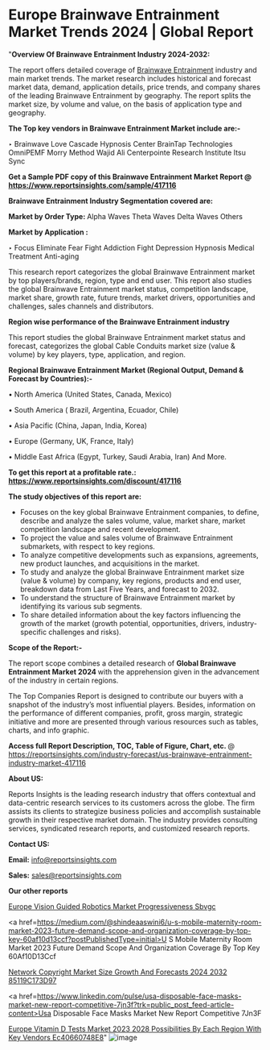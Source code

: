 # Europe Brainwave Entrainment Market Trends 2024 | Global Report

 "<strong>Overview Of Brainwave Entrainment Industry 2024-2032:</strong>

The report offers detailed coverage of <a href=https://www.reportsinsights.com/sample/417116>Brainwave Entrainment</a> industry and main market trends. The market research includes historical and forecast market data, demand, application details, price trends, and company shares of the leading Brainwave Entrainment by geography. The report splits the market size, by volume and value, on the basis of application type and geography.

<strong>The Top key vendors in Brainwave Entrainment Market include are:- </strong>

‣ Brainwave Love
Cascade Hypnosis Center
BrainTap Technologies
OmniPEMF
Morry Method
Wajid Ali
Centerpointe Research Institute
Itsu Sync

<strong>Get a Sample PDF copy of this Brainwave Entrainment Market Report </strong><strong>@ <a href=https://www.reportsinsights.com/sample/417116 style=color:#0000ff;>https://www.reportsinsights.com/sample/417116</a> </strong>

<strong>Brainwave Entrainment Industry Segmentation covered are:</strong>

<strong>Market by Order Type: </strong>
Alpha Waves
Theta Waves
Delta Waves
Others

<strong>Market by Application :</strong>

‣ Focus
Eliminate Fear
Fight Addiction
Fight Depression
Hypnosis
Medical Treatment
Anti-aging

This research report categorizes the global Brainwave Entrainment market by top players/brands, region, type and end user. This report also studies the global Brainwave Entrainment market status, competition landscape, market share, growth rate, future trends, market drivers, opportunities and challenges, sales channels and distributors.

<strong>Region wise performance of the Brainwave Entrainment industry</strong><strong> </strong>

This report studies the global Brainwave Entrainment market status and forecast, categorizes the global Cable Conduits market size (value &amp; volume) by key players, type, application, and region. 

<strong>Regional Brainwave Entrainment Market (Regional Output, Demand &amp; Forecast by Countries):-</strong>

• North America (United States, Canada, Mexico)

• South America ( Brazil, Argentina, Ecuador, Chile)

• Asia Pacific (China, Japan, India, Korea)

• Europe (Germany, UK, France, Italy)

• Middle East Africa (Egypt, Turkey, Saudi Arabia, Iran) And More.

<strong>To get this report at a profitable rate.: <a href=https://www.reportsinsights.com/discount/417116 style=color:#0000ff;>https://www.reportsinsights.com/discount/417116</a></strong>

<strong>The study objectives of this report are:</strong>
<ul>
  <li>Focuses on the key global Brainwave Entrainment companies, to define, describe and analyze the sales volume, value, market share, market competition landscape and recent development.</li>
  <li>To project the value and sales volume of Brainwave Entrainment submarkets, with respect to key regions.</li>
  <li>To analyze competitive developments such as expansions, agreements, new product launches, and acquisitions in the market.</li>
  <li>To study and analyze the global Brainwave Entrainment market size (value &amp; volume) by company, key regions, products and end user, breakdown data from Last Five Years, and forecast to 2032.</li>
  <li>To understand the structure of Brainwave Entrainment market by identifying its various sub segments.</li>
  <li>To share detailed information about the key factors influencing the growth of the market (growth potential, opportunities, drivers, industry-specific challenges and risks).</li>
</ul>
<strong>Scope of the Report:-</strong><strong> </strong>

The report scope combines a detailed research of <strong>Global Brainwave Entrainment Market 2024 </strong>with the apprehension given in the advancement of the industry in certain regions.

The Top Companies Report is designed to contribute our buyers with a snapshot of the industry’s most influential players. Besides, information on the performance of different companies, profit, gross margin, strategic initiative and more are presented through various resources such as tables, charts, and info graphic.

<strong>Access full Report Description, TOC, Table of Figure, Chart, etc. </strong>@   <a href=https://reportsinsights.com/industry-forecast/us-brainwave-entrainment-industry-market-417116 style=color:#0000ff;>https://reportsinsights.com/industry-forecast/us-brainwave-entrainment-industry-market-417116</a>

<strong>About US:</strong>

Reports Insights is the leading research industry that offers contextual and data-centric research services to its customers across the globe. The firm assists its clients to strategize business policies and accomplish sustainable growth in their respective market domain. The industry provides consulting services, syndicated research reports, and customized research reports.

<strong>Contact US:</strong>

<p class=""""><b>Email:</b> <a href=mailto:info@reportsinsights.com>info@reportsinsights.com</a></p>
<p class=""""><b>Sales:</b> <a href=mailto:sales@reportsinsights.com>sales@reportsinsights.com</a></p>

<strong>Our other reports</strong>

<a href=https://www.linkedin.com/pulse/europe-vision-guided-robotics-market-progressiveness-sbvgc/>Europe Vision Guided Robotics Market Progressiveness Sbvgc</a>

<a href=https://medium.com/@shindeaaswini6/u-s-mobile-maternity-room-market-2023-future-demand-scope-and-organization-coverage-by-top-key-60af10d13ccf?postPublishedType=initial>U S Mobile Maternity Room Market 2023 Future Demand Scope And Organization Coverage By Top Key 60Af10D13Ccf</a>

<a href=https://medium.com/@aneetapatil1234/network-copyright-market-size-growth-and-forecasts-2024-2032-85119c173d97>Network Copyright Market Size Growth And Forecasts 2024 2032 85119C173D97</a>

<a href=https://www.linkedin.com/pulse/usa-disposable-face-masks-market-new-report-competitive-7jn3f?trk=public_post_feed-article-content>Usa Disposable Face Masks Market New Report Competitive 7Jn3F</a>

<a href=https://medium.com/@reportsinsights23/europe-vitamin-d-tests-market-2023-2028-possibilities-by-each-region-with-key-vendors-ec40660748e8>Europe Vitamin D Tests Market 2023 2028 Possibilities By Each Region With Key Vendors Ec40660748E8</a>"
![image](https://github.com/daminid12/RImarketresearch/assets/158430485/e44515a6-8b09-40e7-9597-0b71fc5bbe4b)
